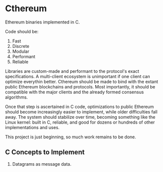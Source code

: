 # Cthereum

Ethereum binaries implemented in C.

Code should be:

1. Fast
2. Discrete
3. Modular
4. Performant
5. Reliable

Libraries are custom-made and performant to the protocol's exact specifications. A multi-client ecosystem is unimportant if one client can optimize everythin better. Cthereum should be made to bind with the extant public Ethereum blockchains and protocols. Most importantly, it should be compatible with the major clients and the already formed consensus algorithms. 

Once that step is ascertained in C code, optimizations to public Ethereum should become increasingly easier to implement, while older difficulties fall away. The system should stabilize over time, becoming something like the Linux kernel: built in C, reliable, and good for dozens or hundreds  of other implementations and uses.

This project is just beginning, so much work remains to be done. 


## C Concepts to Implement

1. Datagrams as message data.

